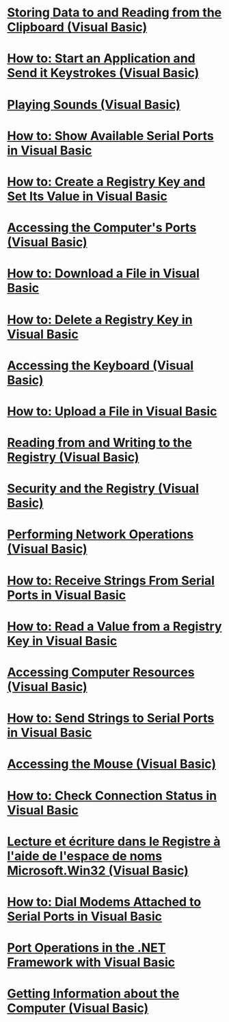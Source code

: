 # [Storing Data to and Reading from the Clipboard (Visual Basic)](storing-data-to-and-reading-from-the-clipboard.md)
# [How to: Start an Application and Send it Keystrokes (Visual Basic)](how-to-start-an-application-and-send-it-keystrokes.md)
# [Playing Sounds (Visual Basic)](playing-sounds.md)
# [How to: Show Available Serial Ports in Visual Basic](how-to-show-available-serial-ports.md)
# [How to: Create a Registry Key and Set Its Value in Visual Basic](how-to-create-a-registry-key-and-set-its-value.md)
# [Accessing the Computer's Ports (Visual Basic)](accessing-the-computer-s-ports.md)
# [How to: Download a File in Visual Basic](how-to-download-a-file.md)
# [How to: Delete a Registry Key in Visual Basic](how-to-delete-a-registry-key.md)
# [Accessing the Keyboard (Visual Basic)](accessing-the-keyboard.md)
# [How to: Upload a File in Visual Basic](how-to-upload-a-file.md)
# [Reading from and Writing to the Registry (Visual Basic)](reading-from-and-writing-to-the-registry.md)
# [Security and the Registry (Visual Basic)](security-and-the-registry.md)
# [Performing Network Operations (Visual Basic)](performing-network-operations.md)
# [How to: Receive Strings From Serial Ports in Visual Basic](how-to-receive-strings-from-serial-ports.md)
# [How to: Read a Value from a Registry Key in Visual Basic](how-to-read-a-value-from-a-registry-key.md)
# [Accessing Computer Resources (Visual Basic)](index.md)
# [How to: Send Strings to Serial Ports in Visual Basic](how-to-send-strings-to-serial-ports.md)
# [Accessing the Mouse (Visual Basic)](accessing-the-mouse.md)
# [How to: Check Connection Status in Visual Basic](how-to-check-connection-status.md)
# [Lecture et écriture dans le Registre à l'aide de l'espace de noms Microsoft.Win32 (Visual Basic)](reading-from-and-writing-to-the-registry-using-the-microsoft-win32-namespace.md)
# [How to: Dial Modems Attached to Serial Ports in Visual Basic](how-to-dial-modems-attached-to-serial-ports.md)
# [Port Operations in the .NET Framework with Visual Basic](port-operations-in-the-net-framework.md)
# [Getting Information about the Computer (Visual Basic)](getting-information-about-the-computer.md)
